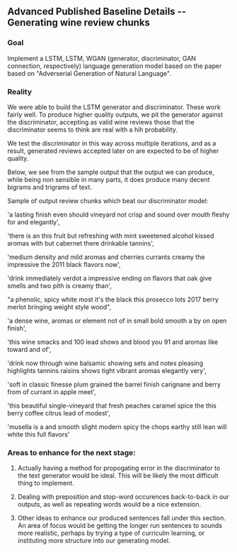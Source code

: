 ## Advanced Published Baseline Details -- Generating wine review chunks

### Goal
Implement a LSTM, LSTM, WGAN (generator, discriminator, GAN connection, respectively) language generation model based on the paper based on "Adverserial Generation of Natural Language".

### Reality
We were able to build the LSTM generator and discriminator. These work fairly well. To produce higher quality outputs, we pit the generator against
the discriminator, accepting as valid wine reviews those that the discriminator seems to think are real with a hih probability.

We test the discriminator in this way across multiple iterations, and as a result, generated reviews accepted later on are expected to be of higher quality.

Below, we see from the sample output that the output we can produce, while being non sensible in many parts, it does produce many decent bigrams and trigrams of text.

Sample of output review chunks which beat our discriminator model:

'a lasting finish even should vineyard not crisp and sound over mouth fleshy for and elegantly',

'there is an this fruit but refreshing with mint sweetened alcohol kissed aromas with but cabernet there drinkable tannins',

'medium density and mild aromas and cherries currants creamy the impressive the 2011 black flavors now',

'drink immediately verdot a impressive ending on flavors that oak give smells and two pith is creamy than',

"a phenolic, spicy white most it's the black this prosecco lots 2017 berry merlot bringing weight style wood",

'a dense wine, aromas or element not of in small bold smooth a by on open finish',

'this wine smacks and 100 lead shows and blood you 91 and aromas like toward and of',

'drink now through wine balsamic showing sets and notes pleasing highlights tannins raisins shows tight vibrant aromas elegantly very',

'soft in classic finesse plum grained the barrel finish carignane and berry from of currant in apple meet',

'this beautiful single-vineyard that fresh peaches caramel spice the this berry coffee citrus lead of modest',

'musella is a and smooth slight modern spicy the chops earthy still lean will white this full flavors'


### Areas to enhance for the next stage:

1. Actually having a method for propogating error in the discriminator to the text generator would be ideal. This will be likely the most difficult thing to implement.

2. Dealing with preposition and stop-word occurences back-to-back in our outputs, as well as repeating words would be a nice extension.

3. Other ideas to enhance our produced sentences fall under this section. An area of focus would be getting the longer run sentences to sounds more realistic, perhaps by trying a type of curriculm learning, or instituting more structure into our generating model.
